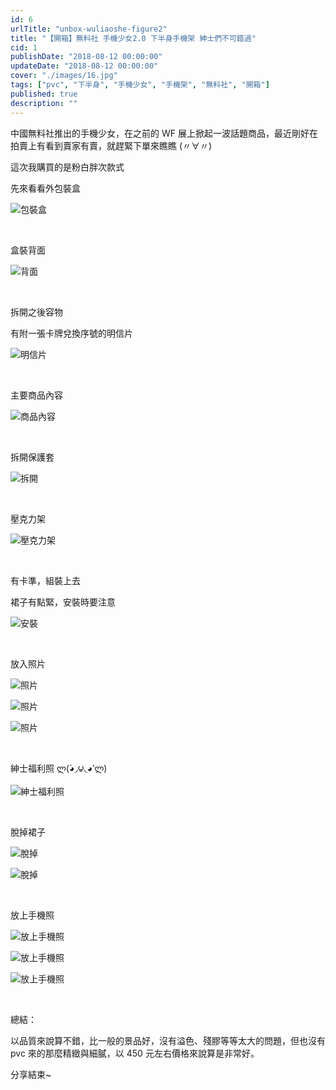 ```yaml
---
id: 6
urlTitle: "unbox-wuliaoshe-figure2"
title: "【開箱】無料社 手機少女2.0 下半身手機架 紳士們不可錯過"
cid: 1
publishDate: "2018-08-12 00:00:00"
updateDate: "2018-08-12 00:00:00"
cover: "./images/16.jpg"
tags: ["pvc", "下半身", "手機少女", "手機架", "無料社", "開箱"]
published: true
description: ""
---
```


中國無料社推出的手機少女，在之前的 WF 展上掀起一波話題商品，最近剛好在拍賣上有看到賣家有賣，就趕緊下單來瞧瞧 (〃∀〃)

這次我購買的是粉白胖次款式

先來看看外包裝盒

![包裝盒](./images/1.jpg)

<br/>

盒裝背面

![背面](./images/2.jpg)

<br/>

拆開之後容物

有附一張卡牌兌換序號的明信片

![明信片](./images/3.jpg)

<br/>

主要商品內容

![商品內容](./images/4.jpg)

<br/>

拆開保護套

![拆開](./images/5.jpg)

<br/>

壓克力架

![壓克力架](./images/6.jpg)

<br/>

有卡準，組裝上去

裙子有點緊，安裝時要注意

![安裝](./images/7.jpg)

<br/>

放入照片

![照片](./images/8.jpg)

![照片](./images/9.jpg)

![照片](./images/10.jpg)

<br/>

紳士福利照 ლ(́◕◞౪◟◕‵ლ)

![紳士福利照](./images/11.jpg)

<br/>

脫掉裙子

![脫掉](./images/12.jpg)

![脫掉](./images/13.jpg)

<br/>

放上手機照

![放上手機照](./images/14.jpg)

![放上手機照](./images/15.jpg)

![放上手機照](./images/16.jpg)

<br/>

總結：

以品質來說算不錯，比一般的景品好，沒有溢色、殘膠等等太大的問題，但也沒有 pvc 來的那麼精緻與細膩，以 450 元左右價格來說算是非常好。

分享結束~
